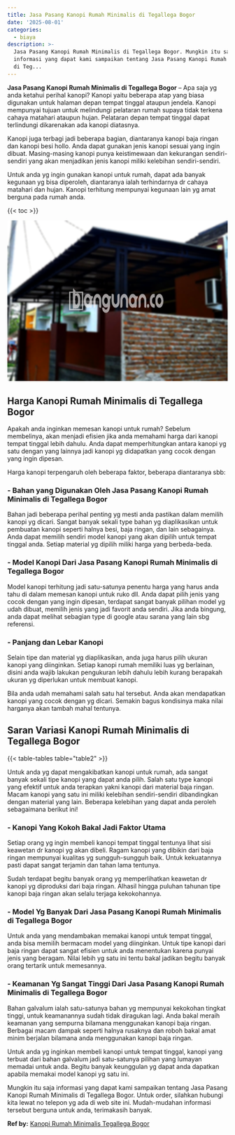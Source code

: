 ```yaml
---
title: Jasa Pasang Kanopi Rumah Minimalis di Tegallega Bogor
date: '2025-08-01'
categories:
  - biaya
description: >-
  Jasa Pasang Kanopi Rumah Minimalis di Tegallega Bogor. Mungkin itu saja
  informasi yang dapat kami sampaikan tentang Jasa Pasang Kanopi Rumah Minimalis
  di Teg...
---
```


**Jasa Pasang Kanopi Rumah Minimalis di Tegallega Bogor** – Apa saja yg anda ketahui perihal kanopi? Kanopi yaitu beberapa atap yang biasa digunakan untuk halaman depan tempat tinggal ataupun jendela. Kanopi mempunyai tujuan untuk melindungi pelataran rumah supaya tidak terkena cahaya matahari ataupun hujan. Pelataran depan tempat tinggal dapat terlindungi dikarenakan ada kanopi diatasnya.

Kanopi juga terbagi jadi beberapa bagian, diantaranya kanopi baja ringan dan kanopi besi hollo. Anda dapat gunakan jenis kanopi sesuai yang ingin dibuat. Masing-masing kanopi punya keistimewaan dan kekurangan sendiri-sendiri yang akan menjadikan jenis kanopi miliki kelebihan sendiri-sendiri.

Untuk anda yg ingin gunakan kanopi untuk rumah, dapat ada banyak kegunaan yg bisa diperoleh, diantaranya ialah terhindarnya dr cahaya matahari dan hujan. Kanopi terhitung mempunyai kegunaan lain yg amat berguna pada rumah anda.

{{< toc >}}

![Jasa Pasang Kanopi Rumah Minimalis di Tegallega Bogor](/images/harga-kanopi-minimalis-63.png)

## Harga Kanopi Rumah Minimalis di Tegallega Bogor

Apakah anda inginkan memesan kanopi untuk rumah? Sebelum membelinya, akan menjadi efisien jika anda memahami harga dari kanopi tempat tinggal lebih dahulu. Anda dapat memperhitungkan antara kanopi yg satu dengan yang lainnya jadi kanopi yg didapatkan yang cocok dengan yang ingin dipesan.

Harga kanopi terpengaruh oleh beberapa faktor, beberapa diantaranya sbb:

### \- Bahan yang Digunakan Oleh Jasa Pasang Kanopi Rumah Minimalis di Tegallega Bogor

Bahan jadi beberapa perihal penting yg mesti anda pastikan dalam memilih kanopi yg dicari. Sangat banyak sekali type bahan yg diaplikasikan untuk pembuatan kanopi seperti halnya besi, baja ringan, dan lain sebagainya. Anda dapat memilih sendiri model kanopi yang akan dipilih untuk tempat tinggal anda. Setiap material yg dipilih miliki harga yang berbeda-beda.

### \- Model Kanopi Dari Jasa Pasang Kanopi Rumah Minimalis di Tegallega Bogor

Model kanopi terhitung jadi satu-satunya penentu harga yang harus anda tahu di dalam memesan kanopi untuk ruko dll. Anda dapat pilih jenis yang cocok dengan yang ingin dipesan, terdapat sangat banyak pilihan model yg udah dibuat, memilih jenis yang jadi favorit anda sendiri. Jika anda bingung, anda dapat melihat sebagian type di google atau sarana yang lain sbg referensi.

### \- Panjang dan Lebar Kanopi

Selain tipe dan material yg diaplikasikan, anda juga harus pilih ukuran kanopi yang diinginkan. Setiap kanopi rumah memiliki luas yg berlainan, disini anda wajib lakukan pengukuran lebih dahulu lebih kurang berapakah ukuran yg diperlukan untuk membuat kanopi.

Bila anda udah memahami salah satu hal tersebut. Anda akan mendapatkan kanopi yang cocok dengan yg dicari. Semakin bagus kondisinya maka nilai harganya akan tambah mahal tentunya.

## Saran Variasi Kanopi Rumah Minimalis di Tegallega Bogor

{{< table-tables table="table2" >}}

Untuk anda yg dapat mengakibatkan kanopi untuk rumah, ada sangat banyak sekali tipe kanopi yang dapat anda pilih. Salah satu type kanopi yang efektif untuk anda terapkan yakni kanopi dari material baja ringan. Macam kanopi yang satu ini miliki kelebihan sendiri-sendiri dibandingkan dengan material yang lain. Beberapa kelebihan yang dapat anda peroleh sebagaimana berikut ini!

### \- Kanopi Yang Kokoh Bakal Jadi Faktor Utama

Setiap orang yg ingin membeli kanopi tempat tinggal tentunya lihat sisi keawetan dr kanopi yg akan dibeli. Ragam kanopi yang dibikin dari baja ringan mempunyai kualitas yg sungguh-sungguh baik. Untuk kekuatannya pasti dapat sangat terjamin dan tahan lama tentunya.

Sudah terdapat begitu banyak orang yg memperlihatkan keawetan dr kanopi yg diproduksi dari baja ringan. Alhasil hingga puluhan tahunan tipe kanopi baja ringan akan selalu terjaga kekokohannya.

### \- Model Yg Banyak Dari Jasa Pasang Kanopi Rumah Minimalis di Tegallega Bogor

Untuk anda yang mendambakan memakai kanopi untuk tempat tinggal, anda bisa memilih bermacam model yang diinginkan. Untuk tipe kanopi dari baja ringan dapat sangat efisien untuk anda menentukan karena punyai jenis yang beragam. Nilai lebih yg satu ini tentu bakal jadikan begitu banyak orang tertarik untuk memesannya.

### \- Keamanan Yg Sangat Tinggi Dari Jasa Pasang Kanopi Rumah Minimalis di Tegallega Bogor

Bahan galvalum ialah satu-satunya bahan yg mempunyai kekokohan tingkat tinggi, untuk keamanannya sudah tidak diragukan lagi. Anda bakal meraih keamanan yang sempurna bilamana menggunakan kanopi baja ringan. Berbagai macam dampak seperti halnya rusaknya dan roboh bakal amat minim berjalan bilamana anda menggunakan kanopi baja ringan.

Untuk anda yg inginkan membeli kanopi untuk tempat tinggal, kanopi yang terbuat dari bahan galvalum jadi satu-satunya pilihan yang lumayan memadai untuk anda. Begitu banyak keunggulan yg dapat anda dapatkan apabila memakai model kanopi yg satu ini.

Mungkin itu saja informasi yang dapat kami sampaikan tentang Jasa Pasang Kanopi Rumah Minimalis di Tegallega Bogor. Untuk order, silahkan hubungi kita lewat no telepon yg ada di web site ini. Mudah-mudahan informasi tersebut berguna untuk anda, terimakasih banyak.

**Ref by:**  [Kanopi Rumah Minimalis Tegallega Bogor](https://id.wikipedia.org/wiki/Kanopi)
